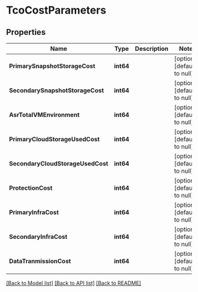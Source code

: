 # TcoCostParameters

## Properties
Name | Type | Description | Notes
------------ | ------------- | ------------- | -------------
**PrimarySnapshotStorageCost** | **int64** |  | [optional] [default to null]
**SecondarySnapshotStorageCost** | **int64** |  | [optional] [default to null]
**AsrTotalVMEnvironment** | **int64** |  | [optional] [default to null]
**PrimaryCloudStorageUsedCost** | **int64** |  | [optional] [default to null]
**SecondaryCloudStorageUsedCost** | **int64** |  | [optional] [default to null]
**ProtectionCost** | **int64** |  | [optional] [default to null]
**PrimaryInfraCost** | **int64** |  | [optional] [default to null]
**SecondaryInfraCost** | **int64** |  | [optional] [default to null]
**DataTranmissionCost** | **int64** |  | [optional] [default to null]

[[Back to Model list]](../README.md#documentation-for-models) [[Back to API list]](../README.md#documentation-for-api-endpoints) [[Back to README]](../README.md)


